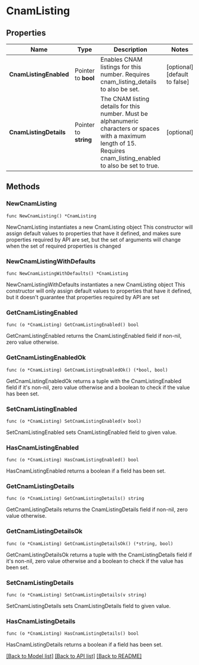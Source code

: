 # CnamListing

## Properties

Name | Type | Description | Notes
------------ | ------------- | ------------- | -------------
**CnamListingEnabled** | Pointer to **bool** | Enables CNAM listings for this number. Requires cnam_listing_details to also be set. | [optional] [default to false]
**CnamListingDetails** | Pointer to **string** | The CNAM listing details for this number. Must be alphanumeric characters or spaces with a maximum length of 15. Requires cnam_listing_enabled to also be set to true. | [optional] 

## Methods

### NewCnamListing

`func NewCnamListing() *CnamListing`

NewCnamListing instantiates a new CnamListing object
This constructor will assign default values to properties that have it defined,
and makes sure properties required by API are set, but the set of arguments
will change when the set of required properties is changed

### NewCnamListingWithDefaults

`func NewCnamListingWithDefaults() *CnamListing`

NewCnamListingWithDefaults instantiates a new CnamListing object
This constructor will only assign default values to properties that have it defined,
but it doesn't guarantee that properties required by API are set

### GetCnamListingEnabled

`func (o *CnamListing) GetCnamListingEnabled() bool`

GetCnamListingEnabled returns the CnamListingEnabled field if non-nil, zero value otherwise.

### GetCnamListingEnabledOk

`func (o *CnamListing) GetCnamListingEnabledOk() (*bool, bool)`

GetCnamListingEnabledOk returns a tuple with the CnamListingEnabled field if it's non-nil, zero value otherwise
and a boolean to check if the value has been set.

### SetCnamListingEnabled

`func (o *CnamListing) SetCnamListingEnabled(v bool)`

SetCnamListingEnabled sets CnamListingEnabled field to given value.

### HasCnamListingEnabled

`func (o *CnamListing) HasCnamListingEnabled() bool`

HasCnamListingEnabled returns a boolean if a field has been set.

### GetCnamListingDetails

`func (o *CnamListing) GetCnamListingDetails() string`

GetCnamListingDetails returns the CnamListingDetails field if non-nil, zero value otherwise.

### GetCnamListingDetailsOk

`func (o *CnamListing) GetCnamListingDetailsOk() (*string, bool)`

GetCnamListingDetailsOk returns a tuple with the CnamListingDetails field if it's non-nil, zero value otherwise
and a boolean to check if the value has been set.

### SetCnamListingDetails

`func (o *CnamListing) SetCnamListingDetails(v string)`

SetCnamListingDetails sets CnamListingDetails field to given value.

### HasCnamListingDetails

`func (o *CnamListing) HasCnamListingDetails() bool`

HasCnamListingDetails returns a boolean if a field has been set.


[[Back to Model list]](../README.md#documentation-for-models) [[Back to API list]](../README.md#documentation-for-api-endpoints) [[Back to README]](../README.md)


